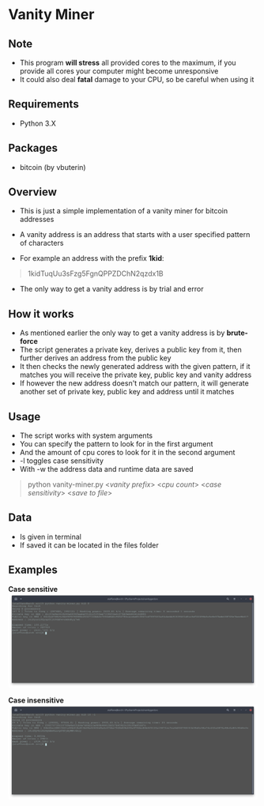 # Vanity Miner


## Note
* This program **will stress** all provided cores to the maximum, if you provide all cores your computer might become unresponsive
* It could also deal **fatal** damage to your CPU, so be careful when using it

## Requirements

* Python 3.X

## Packages

* bitcoin (by  vbuterin)


## Overview

* This is just a simple implementation of a vanity miner for bitcoin addresses
* A vanity address is an address that starts with a user specified pattern of characters

* For example an address with the prefix **1kid**:
> 1kidTuqUu3sFzg5FgnQPPZDChN2qzdx1B

* The only way to get a vanity address is by trial and error



## How it works

* As mentioned earlier the only way to get a vanity address is by **brute-force**
* The script generates a private key, derives a public key from it, then further derives an address from the public key
* It then checks the newly generated address with the given pattern, if it matches you will receive the private key, public key and vanity address
* If however the new address doesn't match our pattern, it will generate another set of private key, public key  and address until it matches



## Usage

* The script works with system arguments
* You can specify the pattern to look for in the first argument
* And the amount of cpu cores to look for it in the second argument
* -l toggles case sensitivity
* With -w the address data and runtime data are saved
> python vanity-miner.py <*vanity prefix*> <*cpu  count*> <*case sensitivity*> <*save to file*>


## Data
* Is given in terminal
* If saved it can be located in the files folder

## Examples

**Case sensitive**
![no_lower](screenshots/sensitive.png)

**Case insensitive**
![lowercase](screenshots/insensitive.png)
